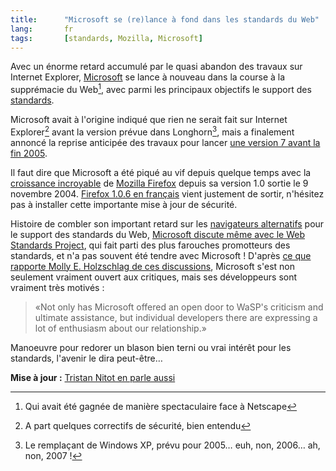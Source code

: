 ```yaml
--- 
title:      "Microsoft se (re)lance à fond dans les standards du Web" 
lang:       fr 
tags:       [standards, Mozilla, Microsoft]
---
```


Avec un énorme retard accumulé par le quasi abandon des travaux sur Internet Explorer, [Microsoft](http://www.microsoft.com/) se lance à nouveau dans la course à la supprémacie du Web[^chapo1], avec parmi les principaux objectifs le support des [standards](http://openweb.eu.org/).


[^chapo1]: Qui avait été gagnée de manière spectaculaire face à Netscape

Microsoft avait à l'origine indiqué que rien ne serait fait sur Internet Explorer[^texte1] avant la version prévue dans Longhorn[^texte2], mais a finalement annoncé la reprise anticipée des travaux pour lancer [une version 7 avant la fin 2005](http://www.microsoft.com/presspass/press/2005/feb05/02-15RSA05KeynotePR.mspx).

Il faut dire que Microsoft a été piqué au vif depuis quelque temps avec la [croissance incroyable](http://www.spreadfirefox.com/?q=node/view/16956) de [Mozilla Firefox](http://mozilla.org/) depuis sa version 1.0 sortie le 9 novembre 2004. [Firefox 1.0.6 en français](http://www.mozilla-europe.org/fr/products/firefox/) vient justement de sortir, n'hésitez pas à installer cette importante mise à jour de sécurité.

Histoire de combler son important retard sur les [navigateurs alternatifs](http://browsehappy.com/) pour le support des standards du Web, [Microsoft discute même avec le Web Standards Project](http://webstandards.org/buzz/archive/2005_07.html#a000539), qui fait parti des plus farouches promotteurs des standards, et n'a pas souvent été tendre avec Microsoft ! D'après [ce que rapporte Molly E. Holzschlag de ces discussions](http://www.molly.com/2005/07/21/meeting-microsoft/), Microsoft s'est non seulement vraiment ouvert aux critiques, mais ses développeurs sont vraiment très motivés :
> 
> «Not only has Microsoft offered an open door to WaSP's criticism and ultimate assistance, but individual developers there are expressing a lot of enthusiasm about our relationship.»
> 

Manoeuvre pour redorer un blason bien terni ou vrai intérêt pour les standards, l'avenir le dira peut-être…

**Mise à jour :** [Tristan Nitot en parle aussi](http://standblog.org/blog/2005/07/22/93114263-rions-en-parlant-des-standards)



[^texte1]: A part quelques correctifs de sécurité, bien entendu

[^texte2]: Le remplaçant de Windows XP, prévu pour 2005… euh, non, 2006… ah, non, 2007 !
